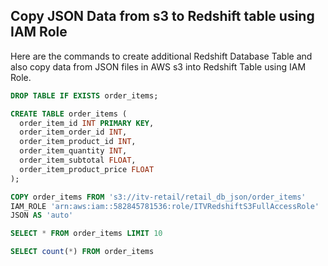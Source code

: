 ## Copy JSON Data from s3 to Redshift table using IAM Role

Here are the commands to create additional Redshift Database Table and also copy data from JSON files in AWS s3 into Redshift Table using IAM Role.

```sql
DROP TABLE IF EXISTS order_items;

CREATE TABLE order_items (
  order_item_id INT PRIMARY KEY,
  order_item_order_id INT,
  order_item_product_id INT,
  order_item_quantity INT,
  order_item_subtotal FLOAT,
  order_item_product_price FLOAT
);

COPY order_items FROM 's3://itv-retail/retail_db_json/order_items'
IAM_ROLE 'arn:aws:iam::582845781536:role/ITVRedshiftS3FullAccessRole'
JSON AS 'auto'

SELECT * FROM order_items LIMIT 10

SELECT count(*) FROM order_items
```